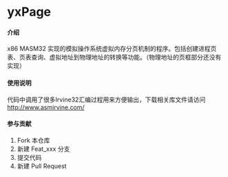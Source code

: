 # yxPage

#### 介绍
x86 MASM32 实现的模拟操作系统虚拟内存分页机制的程序。包括创建进程页表、页表查询、虚拟地址到物理地址的转换等功能。（物理地址的页框部分还没有实现）


#### 使用说明

代码中调用了很多Irvine32汇编过程用来方便输出，下载相关库文件请访问 http://www.asmirvine.com/

#### 参与贡献

1.  Fork 本仓库
2.  新建 Feat_xxx 分支
3.  提交代码
4.  新建 Pull Request
